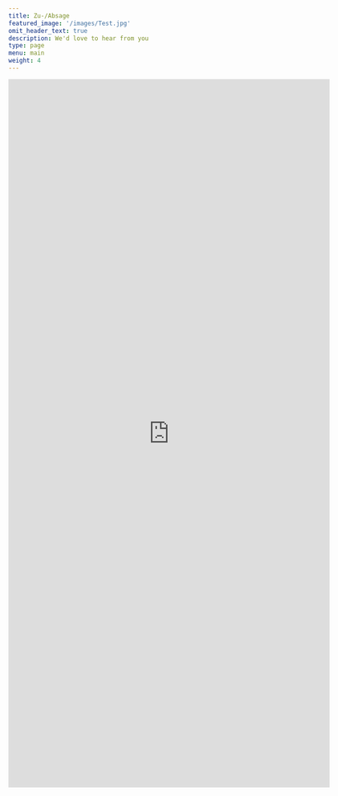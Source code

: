 ```yaml
---
title: Zu-/Absage
featured_image: '/images/Test.jpg'
omit_header_text: true
description: We'd love to hear from you
type: page
menu: main
weight: 4
---
```



<iframe src="https://docs.google.com/forms/d/e/1FAIpQLSd58peNZk1m7rm_2rO3-P_wadCXkuiOcq8iwPFQHTv4154hhA/viewform?embedded=true" width="640" height="1411" frameborder="0" marginheight="0" marginwidth="0">Wird geladen…</iframe>